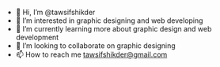 - 👋 Hi, I’m @tawsifshikder
- 👀 I’m interested in graphic designing and web developing
- 🌱 I’m currently learning more about graphic design and web development
- 💞️ I’m looking to collaborate on graphic designing
- 📫 How to reach me tawsifshikder@gmail.com

<!---
tawsifshikder/tawsifshikder is a ✨ special ✨ repository because its `README.md` (this file) appears on your GitHub profile.
You can click the Preview link to take a look at your changes.
--->
